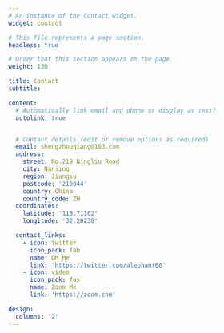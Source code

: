 ```yaml
---
# An instance of the Contact widget.
widget: contact

# This file represents a page section.
headless: true

# Order that this section appears on the page.
weight: 130

title: Contact
subtitle:

content:
  # Automatically link email and phone or display as text?
  autolink: true


  # Contact details (edit or remove options as required)
  email: shengzhouqiang@163.com
  address:
    street: No.219 Ningliu Road
    city: Nanjing
    region: Jiangsu
    postcode: '210044'
    country: China
    country_code: ZH
  coordinates:
    latitude: '118.71162'
    longitude: '32.20238'

  contact_links:
    - icon: twitter
      icon_pack: fab
      name: DM Me
      link: 'https://twitter.com/alephant66'
    - icon: video
      icon_pack: fas
      name: Zoom Me
      link: 'https://zoom.com'

design:
  columns: '2'
---
```

<script type="text/javascript" src="//rf.revolvermaps.com/0/0/8.js?i=58q8oj0qard&amp;m=0&amp;c=ff0000&amp;cr1=ffffff&amp;f=arial&amp;l=33" async="async"></script>
